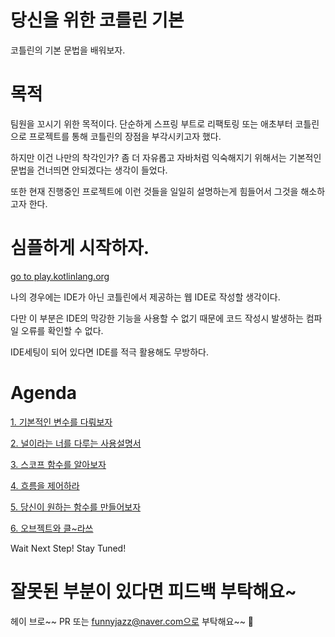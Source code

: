 # 당신을 위한 코를린 기본
코틀린의 기본 문법을 배워보자.

# 목적

팀원을 꼬시기 위한 목적이다. 단순하게 스프링 부트로 리팩토링 또는 애초부터 코틀린으로 프로젝트를 통해 코틀린의 장점을 부각시키고자 했다.

하지만 이건 나만의 착각인가? 좀 더 자유롭고 자바처럼 익숙해지기 위해서는 기본적인 문법을 건너띄면 안되겠다는 생각이 들었다.

또한 현재 진행중인 프로젝트에 이런 것들을 일일히 설명하는게 힘들어서 그것을 해소하고자 한다.

# 심플하게 시작하자.

[go to play.kotlinlang.org](https://play.kotlinlang.org)

나의 경우에는 IDE가 아닌 코틀린에서 제공하는 웹 IDE로 작성할 생각이다.

다만 이 부분은 IDE의 막강한 기능을 사용할 수 없기 때문에 코드 작성시 발생하는 컴파일 오류를 확인할 수 없다.

IDE세팅이 되어 있다면 IDE를 적극 활용해도 무방하다.

# Agenda
[1. 기본적인 변수를 다뤄보자](https://github.com/basquiat78/kotlin-basic-for-you/tree/main/code/variable)

[2. 널이라는 너를 다루는 사용설명서](https://github.com/basquiat78/kotlin-basic-for-you/tree/main/code/nullsafehandle)

[3. 스코프 함수를 알아보자](https://github.com/basquiat78/kotlin-basic-for-you/tree/main/code/scopefunction)

[4. 흐름을 제어하라](https://github.com/basquiat78/kotlin-basic-for-you/tree/main/code/controlflow)     

[5. 당신이 원하는 함수를 만들어보자](https://github.com/basquiat78/kotlin-basic-for-you/tree/main/code/functionyouwantmake)

[6. 오브젝트와 클~라쓰](https://github.com/basquiat78/kotlin-basic-for-you/tree/main/code/objectandclass)



Wait Next Step! Stay Tuned!

# 잘못된 부분이 있다면 피드백 부탁해요~

헤이 브로~~ PR 또는 funnyjazz@naver.com으로 부탁해요~~ 👊